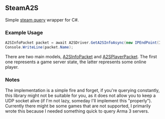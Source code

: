 ## SteamA2S
Simple [steam query](https://developer.valvesoftware.com/wiki/Server_queries) wrapper for C#.
### Example Usage
```cs
A2SInfoPacket packet = await A2SDriver.GetA2SInfoAsync(new IPEndPoint(IPAddress.Parse("my-ip-address.1337"), 2303));
Console.WriteLine(packet.Name);
```
There are two main models, [A2SInfoPacket](https://github.com/sharplol/SteamA2S/blob/master/SteamA2S/Models/A2SInfoPacket.cs) and [A2SPlayerPacket](https://github.com/sharplol/SteamA2S/blob/master/SteamA2S/Models/A2SPlayerPacket.cs).
The first one represents a game server state, the latter represents some online player.<br/>
### Notes
The implementation is a simple fire and forget, if you're querying constantly, this library might not be suitable for you, as it does not allow you to keep a UDP socket alive (if I'm not lazy, someday I'll implement this "properly").<br/>
Currently there might be some games that are not supported, I primarily wrote this because I needed something quick to query Arma 3 servers.
